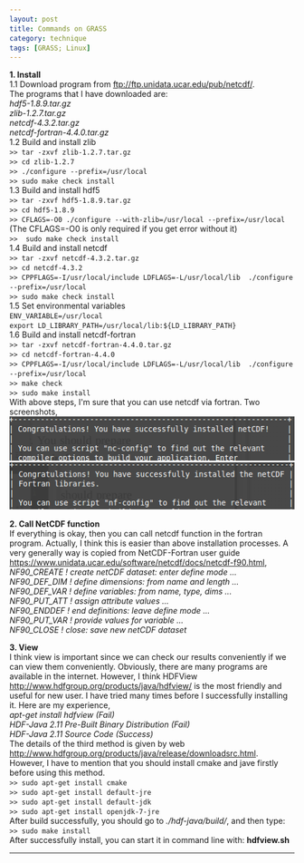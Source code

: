 ```yaml
---
layout: post
title: Commands on GRASS
category: technique
tags: [GRASS; Linux]
---
```

**1. Install**  
1.1 Download program from <ftp://ftp.unidata.ucar.edu/pub/netcdf/>.  
The programs that I have downloaded are:   
*hdf5-1.8.9.tar.gz*  
*zlib-1.2.7.tar.gz*  
*netcdf-4.3.2.tar.gz*    
*netcdf-fortran-4.4.0.tar.gz*  
1.2 Build and install zlib  
`>> tar -zxvf zlib-1.2.7.tar.gz`  
`>> cd zlib-1.2.7`   
`>> ./configure --prefix=/usr/local`  
`>> sudo make check install`  
1.3 Build and install hdf5  
`>> tar -zxvf hdf5-1.8.9.tar.gz`  
`>> cd hdf5-1.8.9`  
`>> CFLAGS=-O0 ./configure --with-zlib=/usr/local --prefix=/usr/local`
(The CFLAGS=-O0 is only required if you get error without it)   
`>>  sudo make check install`  
1.4 Build and install netcdf  
`>> tar -zxvf netcdf-4.3.2.tar.gz`   
`>> cd netcdf-4.3.2`   
`>> CPPFLAGS=-I/usr/local/include LDFLAGS=-L/usr/local/lib 
./configure --prefix=/usr/local`   
`>> sudo make check install`  
1.5 Set environmental variables   
`ENV_VARIABLE=/usr/local`  
`export LD_LIBRARY_PATH=/usr/local/lib:${LD_LIBRARY_PATH}`  
1.6 Build and install netcdf-fortran  
`>> tar -zxvf netcdf-fortran-4.4.0.tar.gz`   
`>> cd netcdf-fortran-4.4.0`   
`>> CPPFLAGS=-I/usr/local/include LDFLAGS=-L/usr/local/lib 
./configure --prefix=/usr/local`   
`>> make check`   
`>> sudo make install`    
With above steps, I'm sure that you can use netcdf via fortran.
Two screenshots,
![Screenshot for netCDF](/images/netcdf.png)
![Screenshot for netCDF-Fortran](/images/netcdf-fortran.png)

**2. Call NetCDF function**   
If everything is okay, then you can call netcdf function in the fortran 
program. Actually, I think this is easier than above installation processes.
A very generally way is copied from NetCDF-Fortran user guide 
<https://www.unidata.ucar.edu/software/netcdf/docs/netcdf-f90.html>,   
*NF90_CREATE ! create netCDF dataset: enter define mode ...*  
*NF90_DEF_DIM ! define dimensions: from name and length ...*  
*NF90_DEF_VAR ! define variables: from name, type, dims ...*  
*NF90_PUT_ATT ! assign attribute values ...*  
*NF90_ENDDEF ! end definitions: leave define mode ...*  
*NF90_PUT_VAR ! provide values for variable ...*   
*NF90_CLOSE ! close: save new netCDF dataset*   

**3. View**  
I think view is important since we can check our results conveniently 
if we can view them conveniently. Obviously, there are many programs 
are available in the internet. However, I think HDFView 
<http://www.hdfgroup.org/products/java/hdfview/>
is the most friendly and useful for new user. I have tried many times
before I successfully installing it. Here are my experience,  
*apt-get install hdfview (Fail)*  
*HDF-Java 2.11 Pre-Built Binary Distribution (Fail)*   
*HDF-Java 2.11 Source Code (Success)*   
The details of the third method is given by web 
<http://www.hdfgroup.org/products/java/release/downloadsrc.html>.
However, I have to mention that you should install cmake and jave 
firstly before using this method.   
`>> sudo apt-get install cmake`   
`>> sudo apt-get install default-jre`   
`>> sudo apt-get install default-jdk`   
`>> sudo apt-get install openjdk-7-jre`   
After build successfully, you should go to *./hdf-java/build/*,
and then type:  
`>> sudo make install`   
After successfully install, you can start it in command 
line with: **hdfview.sh**

---

